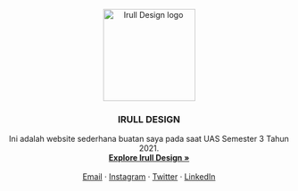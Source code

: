 <p align="center">
  <a href="https://irull46.github.io/irulldesign/">
    <img src="https://github.com/Irull46/irulldesign/blob/main/logosaya/irulldesign.png" alt="Irull Design logo" width="165" height="165">
  </a>
</p>

<h3 align="center">IRULL DESIGN</h3>

<p align="center">
  Ini adalah website sederhana buatan saya pada saat UAS Semester 3 Tahun 2021.
  <br>
  <a href="https://irull46.github.io/irulldesign/"><strong>Explore Irull Design »</strong></a>
  <br>
  <br>
  <a href="#">Email</a>
  ·
  <a href="#">Instagram</a>
  ·
  <a href="#">Twitter</a>
  ·
  <a href="#">LinkedIn</a>
</p>
